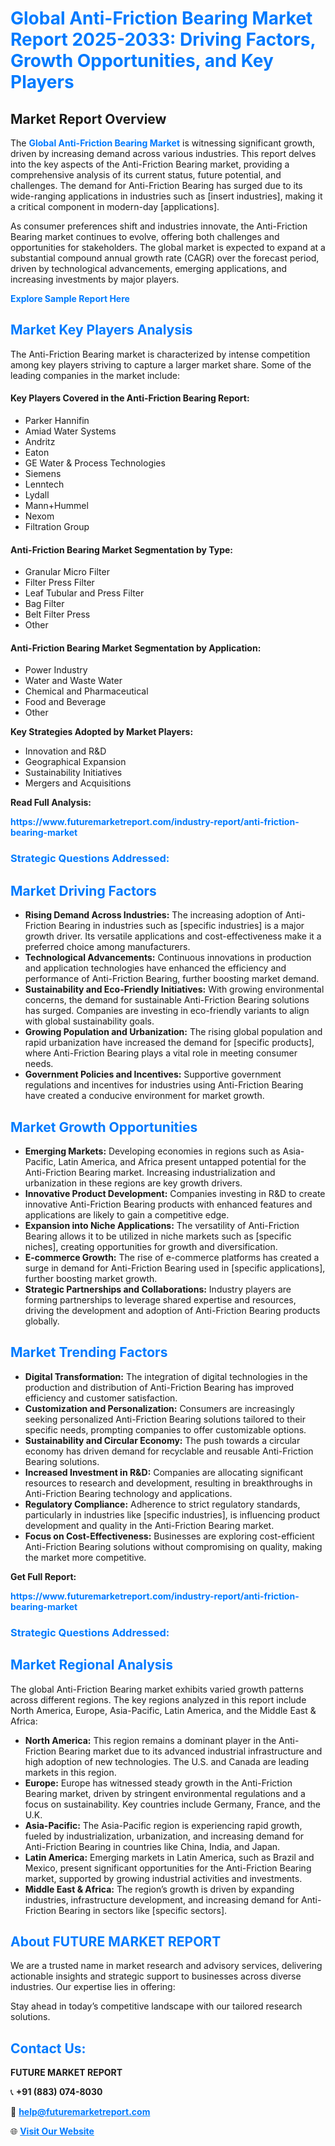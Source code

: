 <h1 style="color: #007BFF;">Global Anti-Friction Bearing Market Report 2025-2033: Driving Factors, Growth Opportunities, and Key Players</h1>

<section id="overview">
<h2>Market Report Overview</h2>
<p>The <a href="https://www.futuremarketreport.com/industry-report/anti-friction-bearing-market" style="color: #007BFF; text-decoration: none;"><strong>Global Anti-Friction Bearing Market</strong></a> is witnessing significant growth, driven by increasing demand across various industries. This report delves into the key aspects of the Anti-Friction Bearing market, providing a comprehensive analysis of its current status, future potential, and challenges. The demand for Anti-Friction Bearing has surged due to its wide-ranging applications in industries such as [insert industries], making it a critical component in modern-day [applications].</p>
<p>As consumer preferences shift and industries innovate, the Anti-Friction Bearing market continues to evolve, offering both challenges and opportunities for stakeholders. The global market is expected to expand at a substantial compound annual growth rate (CAGR) over the forecast period, driven by technological advancements, emerging applications, and increasing investments by major players.</p>
</section>

<section id="overview">
<p><a href="https://www.futuremarketreport.com/request-sample/reportId=32694" style="color: #007BFF; text-decoration: none;"><strong>Explore Sample Report Here</strong></a></p>
</section>

<section id="key-players">
<h2 style="color: #007BFF;">Market Key Players Analysis</h2>
<p>The Anti-Friction Bearing market is characterized by intense competition among key players striving to capture a larger market share. Some of the leading companies in the market include:</p>
<h4>Key Players Covered in the Anti-Friction Bearing Report:</h4>
<ul><li>Parker Hannifin</li><li>Amiad Water Systems</li><li>Andritz</li><li>Eaton</li><li>GE Water &amp; Process Technologies</li><li>Siemens</li><li>Lenntech</li><li>Lydall</li><li>Mann+Hummel</li><li>Nexom</li><li>Filtration Group</li></ul>
<h4>Anti-Friction Bearing Market Segmentation by Type:</h4>
<ul><li>Granular Micro Filter</li><li>Filter Press Filter</li><li>Leaf Tubular and Press Filter</li><li>Bag Filter</li><li>Belt Filter Press</li><li>Other</li></ul>

<h4>Anti-Friction Bearing Market Segmentation by Application:</h4>
<ul><li>Power Industry</li><li>Water and Waste Water</li><li>Chemical and Pharmaceutical</li><li>Food and Beverage</li><li>Other</li></ul>
<p><strong>Key Strategies Adopted by Market Players:</strong></p>
<ul>
<li>Innovation and R&D</li>
<li>Geographical Expansion</li>
<li>Sustainability Initiatives</li>
<li>Mergers and Acquisitions</li>
</ul>
</section>

<section>
<p><strong>Read Full Analysis: </strong></p><a href="https://www.futuremarketreport.com/industry-report/anti-friction-bearing-market" style="color: #007BFF; text-decoration: none;"><strong>https://www.futuremarketreport.com/industry-report/anti-friction-bearing-market</strong></a>
<h3 style="color: #007BFF;">Strategic Questions Addressed:</h3>
</section>

<section id="driving-factors">
<h2 style="color: #007BFF;">Market Driving Factors</h2>
<ul>
<li><strong>Rising Demand Across Industries:</strong> The increasing adoption of Anti-Friction Bearing in industries such as [specific industries] is a major growth driver. Its versatile applications and cost-effectiveness make it a preferred choice among manufacturers.</li>
<li><strong>Technological Advancements:</strong> Continuous innovations in production and application technologies have enhanced the efficiency and performance of Anti-Friction Bearing, further boosting market demand.</li>
<li><strong>Sustainability and Eco-Friendly Initiatives:</strong> With growing environmental concerns, the demand for sustainable Anti-Friction Bearing solutions has surged. Companies are investing in eco-friendly variants to align with global sustainability goals.</li>
<li><strong>Growing Population and Urbanization:</strong> The rising global population and rapid urbanization have increased the demand for [specific products], where Anti-Friction Bearing plays a vital role in meeting consumer needs.</li>
<li><strong>Government Policies and Incentives:</strong> Supportive government regulations and incentives for industries using Anti-Friction Bearing have created a conducive environment for market growth.</li>
</ul>
</section>

<section id="growth-opportunities">
<h2 style="color: #007BFF;">Market Growth Opportunities</h2>
<ul>
<li><strong>Emerging Markets:</strong> Developing economies in regions such as Asia-Pacific, Latin America, and Africa present untapped potential for the Anti-Friction Bearing market. Increasing industrialization and urbanization in these regions are key growth drivers.</li>
<li><strong>Innovative Product Development:</strong> Companies investing in R&D to create innovative Anti-Friction Bearing products with enhanced features and applications are likely to gain a competitive edge.</li>
<li><strong>Expansion into Niche Applications:</strong> The versatility of Anti-Friction Bearing allows it to be utilized in niche markets such as [specific niches], creating opportunities for growth and diversification.</li>
<li><strong>E-commerce Growth:</strong> The rise of e-commerce platforms has created a surge in demand for Anti-Friction Bearing used in [specific applications], further boosting market growth.</li>
<li><strong>Strategic Partnerships and Collaborations:</strong> Industry players are forming partnerships to leverage shared expertise and resources, driving the development and adoption of Anti-Friction Bearing products globally.</li>
</ul>
</section>

<section id="trending-factors">
<h2 style="color: #007BFF;">Market Trending Factors</h2>
<ul>
<li><strong>Digital Transformation:</strong> The integration of digital technologies in the production and distribution of Anti-Friction Bearing has improved efficiency and customer satisfaction.</li>
<li><strong>Customization and Personalization:</strong> Consumers are increasingly seeking personalized Anti-Friction Bearing solutions tailored to their specific needs, prompting companies to offer customizable options.</li>
<li><strong>Sustainability and Circular Economy:</strong> The push towards a circular economy has driven demand for recyclable and reusable Anti-Friction Bearing solutions.</li>
<li><strong>Increased Investment in R&D:</strong> Companies are allocating significant resources to research and development, resulting in breakthroughs in Anti-Friction Bearing technology and applications.</li>
<li><strong>Regulatory Compliance:</strong> Adherence to strict regulatory standards, particularly in industries like [specific industries], is influencing product development and quality in the Anti-Friction Bearing market.</li>
<li><strong>Focus on Cost-Effectiveness:</strong> Businesses are exploring cost-efficient Anti-Friction Bearing solutions without compromising on quality, making the market more competitive.</li>
</ul>
</section>

<section>
<p><strong>Get Full Report: </strong></p><a href="https://www.futuremarketreport.com/industry-report/anti-friction-bearing-market" style="color: #007BFF; text-decoration: none;"><strong>https://www.futuremarketreport.com/industry-report/anti-friction-bearing-market</strong></a>
<h3 style="color: #007BFF;">Strategic Questions Addressed:</h3>
</section>


<section id="regional-analysis">
<h2 style="color: #007BFF;">Market Regional Analysis</h2>
<p>The global Anti-Friction Bearing market exhibits varied growth patterns across different regions. The key regions analyzed in this report include North America, Europe, Asia-Pacific, Latin America, and the Middle East & Africa:</p>
<ul>
<li><strong>North America:</strong> This region remains a dominant player in the Anti-Friction Bearing market due to its advanced industrial infrastructure and high adoption of new technologies. The U.S. and Canada are leading markets in this region.</li>
<li><strong>Europe:</strong> Europe has witnessed steady growth in the Anti-Friction Bearing market, driven by stringent environmental regulations and a focus on sustainability. Key countries include Germany, France, and the U.K.</li>
<li><strong>Asia-Pacific:</strong> The Asia-Pacific region is experiencing rapid growth, fueled by industrialization, urbanization, and increasing demand for Anti-Friction Bearing in countries like China, India, and Japan.</li>
<li><strong>Latin America:</strong> Emerging markets in Latin America, such as Brazil and Mexico, present significant opportunities for the Anti-Friction Bearing market, supported by growing industrial activities and investments.</li>
<li><strong>Middle East & Africa:</strong> The region’s growth is driven by expanding industries, infrastructure development, and increasing demand for Anti-Friction Bearing in sectors like [specific sectors].</li>
</ul>
</section>

<footer>
<h2 style="color: #007BFF;">About FUTURE MARKET REPORT</h2>
<p>We are a trusted name in market research and advisory services, delivering actionable insights and strategic support to businesses across diverse industries. Our expertise lies in offering:</p>

<p>Stay ahead in today’s competitive landscape with our tailored research solutions.</p>

<h2 style="color: #007BFF;">Contact Us:</h2>
<p><strong>FUTURE MARKET REPORT</strong></p>
<p>📞 <strong>+91 (883) 074-8030</strong></p>
<p>📧 <strong><a href="mailto:help@futuremarketreport.com" style="color: #007BFF;">help@futuremarketreport.com</a></strong></p>
<p>🌐 <strong><a href="https://www.futuremarketreport.com/" style="color: #007BFF;">Visit Our Website</a></strong></p>
</footer>